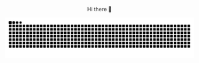 <p align="center">
Hi there 👋
</p>
<picture align="center">
  <source media="(prefers-color-scheme: dark)" srcset="https://raw.githubusercontent.com/recitativonika/recitativonika/output/github-contribution-grid-snake-dark.svg">
  <source media="(prefers-color-scheme: light)" srcset="https://raw.githubusercontent.com/recitativonika/recitativonika/output/github-contribution-grid-snake.svg">
  <img alt="github contribution grid snake animation" src="https://raw.githubusercontent.com/recitativonika/recitativonika/output/github-contribution-grid-snake.svg">
</picture>
